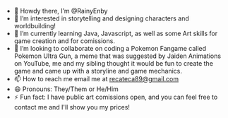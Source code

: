 - 👋 Howdy there, I’m @RainyEnby
- 👀 I’m interested in storytelling and designing characters and worldbuilding!
- 🌱 I’m currently learning Java, Javascript, as well as some Art skills for game creation and for comissions.
- 💞️ I’m looking to collaborate on coding a Pokemon Fangame called Pokemon Ultra Gun, a meme that was suggested by Jaiden Animations on YouTube, me and my sibling thought it would be fun to create the game and came up with a storyline and game mechanics.
- 📫 How to reach me email me at recateca89@gmail.com
- 😄 Pronouns: They/Them or He/Him
- ⚡ Fun fact: I have public art comissions open, and you can feel free to contact me and I'll show you my prices!

<!---
RainyEnby/RainyEnby is a ✨ special ✨ repository because its `README.md` (this file) appears on your GitHub profile.
You can click the Preview link to take a look at your changes.
--->
